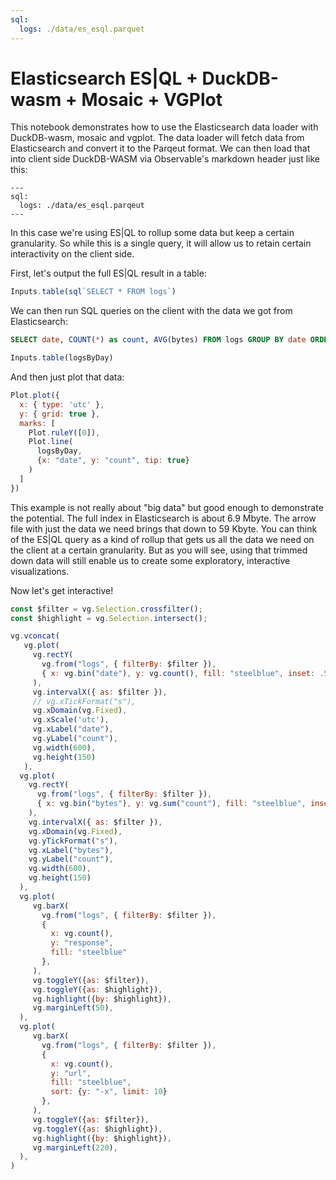 ```yaml
---
sql:
  logs: ./data/es_esql.parquet
---
```


# Elasticsearch ES|QL + DuckDB-wasm + Mosaic + VGPlot

This notebook demonstrates how to use the Elasticsearch data loader with DuckDB-wasm, mosaic and vgplot. The data loader will fetch data from Elasticsearch and convert it to the Parqeut format. We can then load that into client side DuckDB-WASM via Observable's markdown header just like this:

```
---
sql:
  logs: ./data/es_esql.parqeut
---
```

In this case we're using ES|QL to rollup some data but keep a certain granularity. So while this is a single query, it will allow us to retain certain interactivity on the client side.

First, let's output the full ES|QL result in a table:

```js echo
Inputs.table(sql`SELECT * FROM logs`)
```

We can then run SQL queries on the client with the data we got from Elasticsearch:

```sql id=logsByDay echo
SELECT date, COUNT(*) as count, AVG(bytes) FROM logs GROUP BY date ORDER BY date
```

```js echo
Inputs.table(logsByDay)
```

And then just plot that data:

```js echo
Plot.plot({
  x: { type: 'utc' },
  y: { grid: true },
  marks: [
    Plot.ruleY([0]),
    Plot.line(
      logsByDay,
      {x: "date", y: "count", tip: true}
    )
  ]
})
```

This example is not really about "big data" but good enough to demonstrate the potential. The full index in Elasticsearch is about 6.9 Mbyte. The arrow file with just the data we need brings that down to 59 Kbyte. You can think of the ES|QL query as a kind of rollup that gets us all the data we need on the client at a certain granularity. But as you will see, using that trimmed down data will still enable us to create some exploratory, interactive visualizations.


Now let's get interactive!

```js
const $filter = vg.Selection.crossfilter();
const $highlight = vg.Selection.intersect();
```

```js
vg.vconcat(
   vg.plot(
     vg.rectY(
       vg.from("logs", { filterBy: $filter }),
       { x: vg.bin("date"), y: vg.count(), fill: "steelblue", inset: .5 }
     ),
     vg.intervalX({ as: $filter }),
     // vg.xTickFormat("s"),
     vg.xDomain(vg.Fixed),
     vg.xScale('utc'),
     vg.xLabel("date"),
     vg.yLabel("count"),
     vg.width(600),
     vg.height(150)
   ),
  vg.plot(
    vg.rectY(
      vg.from("logs", { filterBy: $filter }),
      { x: vg.bin("bytes"), y: vg.sum("count"), fill: "steelblue", inset: 0.5 }
    ),
    vg.intervalX({ as: $filter }),
    vg.xDomain(vg.Fixed),
    vg.yTickFormat("s"),
    vg.xLabel("bytes"),
    vg.yLabel("count"),
    vg.width(600),
    vg.height(150)
  ),
  vg.plot(
     vg.barX(
       vg.from("logs", { filterBy: $filter }),
       {
         x: vg.count(),
         y: "response",
         fill: "steelblue"
       },
     ),
     vg.toggleY({as: $filter}),
     vg.toggleY({as: $highlight}),
     vg.highlight({by: $highlight}),
     vg.marginLeft(50),
  ),
  vg.plot(
     vg.barX(
       vg.from("logs", { filterBy: $filter }),
       {
         x: vg.count(),
         y: "url",
         fill: "steelblue",
         sort: {y: "-x", limit: 10}
       },
     ),
     vg.toggleY({as: $filter}),
     vg.toggleY({as: $highlight}),
     vg.highlight({by: $highlight}),
     vg.marginLeft(220),
  ),
)
```
